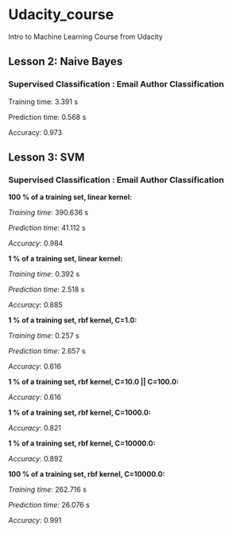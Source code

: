 # Udacity_course
Intro to Machine Learning Course from Udacity


## Lesson 2: Naive Bayes

### Supervised Classification : Email Author Classification

Training time: 3.391 s

Prediction time: 0.568 s

Accuracy: 0.973


## Lesson 3: SVM

### Supervised Classification : Email Author Classification

**100 % of a training set, linear kernel:**

*Training time*: 390.636 s

*Prediction time*: 41.112 s

*Accuracy*: 0.984

**1 % of a training set, linear kernel:**

*Training time*: 0.392 s

*Prediction time*: 2.518 s

*Accuracy*: 0.885

**1 % of a training set, rbf kernel, C=1.0:**

*Training time*: 0.257 s

*Prediction time*: 2.657 s

*Accuracy*: 0.616

**1 % of a training set, rbf kernel, C=10.0 || C=100.0:**

*Accuracy*: 0.616

**1 % of a training set, rbf kernel, C=1000.0:**

*Accuracy*: 0.821

**1 % of a training set, rbf kernel, C=10000.0:**

*Accuracy*: 0.892

**100 % of a training set, rbf kernel, C=10000.0:**

*Training time*: 262.716 s

*Prediction time*: 26.076 s

*Accuracy*: 0.991
